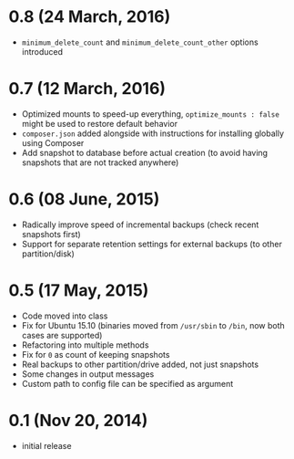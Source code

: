 # 0.8 (24 March, 2016)
* `minimum_delete_count` and `minimum_delete_count_other` options introduced

# 0.7 (12 March, 2016)
* Optimized mounts to speed-up everything, `optimize_mounts : false` might be used to restore default behavior
* `composer.json` added alongside with instructions for installing globally using Composer
* Add snapshot to database before actual creation (to avoid having snapshots that are not tracked anywhere)

# 0.6 (08 June, 2015)
* Radically improve speed of incremental backups (check recent snapshots first)
* Support for separate retention settings for external backups (to other partition/disk)

# 0.5 (17 May, 2015)
* Code moved into class
* Fix for Ubuntu 15.10 (binaries moved from `/usr/sbin` to `/bin`, now both cases are supported)
* Refactoring into multiple methods
* Fix for `0` as count of keeping snapshots
* Real backups to other partition/drive added, not just snapshots
* Some changes in output messages
* Custom path to config file can be specified as argument

# 0.1 (Nov 20, 2014)
* initial release
